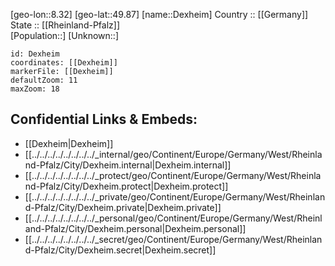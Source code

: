 ﻿---
location: [49.87,8.32] 
mapzoom: [7,12] 
mapmarker: city 
type: City
tags:
- geo/City


SpocWebEntityId: 29778
isDeleted: false
confidential: public

---
[geo-lon::8.32] 
[geo-lat::49.87] 
[name::Dexheim] 
Country :: [[Germany]]  
State :: [[Rheinland-Pfalz]]  
[Population::] 
[Unknown::] 


```leaflet
id: Dexheim
coordinates: [[Dexheim]] 
markerFile: [[Dexheim]] 
defaultZoom: 11 
maxZoom: 18
```


## Confidential Links & Embeds: 
- [[Dexheim|Dexheim]]  
- [[../../../../../../../../_internal/geo/Continent/Europe/Germany/West/Rheinland-Pfalz/City/Dexheim.internal|Dexheim.internal]] 
- [[../../../../../../../../_protect/geo/Continent/Europe/Germany/West/Rheinland-Pfalz/City/Dexheim.protect|Dexheim.protect]] 
- [[../../../../../../../../_private/geo/Continent/Europe/Germany/West/Rheinland-Pfalz/City/Dexheim.private|Dexheim.private]] 
- [[../../../../../../../../_personal/geo/Continent/Europe/Germany/West/Rheinland-Pfalz/City/Dexheim.personal|Dexheim.personal]] 
- [[../../../../../../../../_secret/geo/Continent/Europe/Germany/West/Rheinland-Pfalz/City/Dexheim.secret|Dexheim.secret]] 
